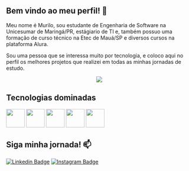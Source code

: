 ## Bem vindo ao meu perfil! 👋

Meu nome é Murilo, sou estudante de Engenharia de Software na Unicesumar de Maringá/PR, estágiario de TI e, também possuo uma formação de curso técnico na Etec de Mauá/SP e diversos cursos na plataforma Alura.

Sou uma pessoa que se interessa muito por tecnologia, e coloco aqui no perfil os melhores projetos que realizei em todas as minhas jornadas de estudo.


<p align="center"><img src="https://github-readme-stats.vercel.app/api?username=musilvab&show_icons=true&theme=tokyonight"></p>

## Tecnologias dominadas
<p align="justify">
  <img src="https://cdn.jsdelivr.net/gh/devicons/devicon@latest/icons/html5/html5-original.svg" width='50px'/>       
  <img src="https://cdn.jsdelivr.net/gh/devicons/devicon@latest/icons/css3/css3-original.svg" width='50px'/>
  <img src="https://cdn.jsdelivr.net/gh/devicons/devicon@latest/icons/c/c-original.svg" width='50px'/>
  <img src="https://cdn.jsdelivr.net/gh/devicons/devicon@latest/icons/canva/canva-original.svg" width='50px'/>
  <img src="  https://icons8.com.br/icon/lAWjO4LexGga/canva" width='50px'/>
</p>

## Siga minha jornada! 📫

[![Linkedin Badge](https://img.shields.io/badge/-LinkedIn-blue?style=flat-square&logo=Linkedin&logoColor=white&link=https://www.linkedin.com/in/murilo-barbosa-0614ab259/)](https://www.linkedin.com/in/murilo-barbosa-0614ab259)
[![Instagram Badge](https://img.shields.io/badge/-Instagram-C13584?style=flat-square&labelColor=C13584&logo=instagram&logoColor=white&link=https://www.instagram.com/musilvab/)](https://www.instagram.com/musilvab/)


